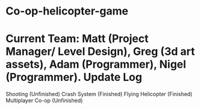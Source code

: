 Co-op-helicopter-game
=====================
Current Team:
Matt (Project Manager/ Level Design),
Greg (3d art assets),
Adam (Programmer),
Nigel (Programmer).
Update Log
=====================================

Shooting (Unfinished)
Crash System (Finished)
Flying Helicopter (Finished)
Multiplayer Co-op (Unfinished)
